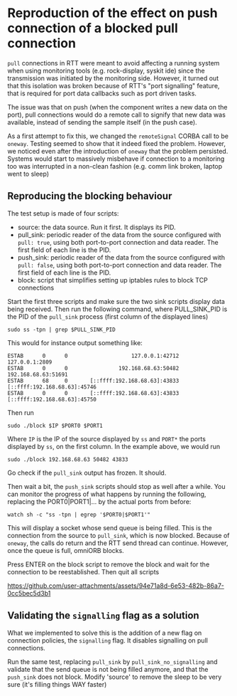 # Reproduction of the effect on push connection of a blocked pull connection

`pull` connections in RTT were meant to avoid affecting a running system when
using monitoring tools (e.g. rock-display, syskit ide) since the transmission
was initiated by the monitoring side. However, it turned out that this isolation
was broken because of RTT's "port signalling" feature, that is required for port
data callbacks such as port driven tasks.

The issue was that on push (when the component writes a new data on the port),
pull connections would do a remote call to signify that new data was available,
instead of sending the sample itself (in the push case).

As a first attempt to fix this, we changed the `remoteSignal` CORBA call to be
`oneway`. Testing seemed to show that it indeed fixed the problem. However, we
noticed even after the introduction of `oneway` that the problem persisted.
Systems would start to massively misbehave if connection to a monitoring too was
interrupted in a non-clean fashion (e.g. comm link broken, laptop went to sleep)

## Reproducing the blocking behaviour

The test setup is made of four scripts:
- source: the data source. Run it first. It displays its PID.
- pull_sink: periodic reader of the data from the source configured with `pull:
  true`, using both port-to-port connection and data reader. The first field
  of each line is the PID.
- push_sink: periodic reader of the data from the source configured with `pull:
  false`, using both port-to-port connection and data reader. The first field
  of each line is the PID.
- block: script that simplifies setting up iptables rules to block TCP
  connections

Start the first three scripts and make sure the two sink scripts display data
being received. Then run the following command, where PULL_SINK_PID is the PID
of the `pull_sink` process (first column of the displayed lines)

```
sudo ss -tpn | grep $PULL_SINK_PID
```

This would for instance output something like:

```
ESTAB      0      0                    127.0.0.1:42712                127.0.0.1:2809
ESTAB      0      0                192.168.68.63:50482            192.168.68.63:51691
ESTAB      68     0       [::ffff:192.168.68.63]:43833   [::ffff:192.168.68.63]:45746
ESTAB      0      0       [::ffff:192.168.68.63]:43833   [::ffff:192.168.68.63]:45750
```

Then run

```
sudo ./block $IP $PORT0 $PORT1
```

Where `IP` is the IP of the source displayed by `ss` and `PORT*` the ports
displayed by `ss`, on the first column. In the example above, we would run

```
sudo ./block 192.168.68.63 50482 43833
```

Go check if the `pull_sink` output has frozen. It should.

Then wait a bit, the `push_sink` scripts should stop as well after a while. You
can monitor the progress of what happens by running the following, replacing the
PORT0|PORT1|... by the actual ports from before:

```
watch sh -c "ss -tpn | egrep '$PORT0|$PORT1'"
```

This will display a socket whose send queue is being filled. This is the
connection from the source to `pull_sink`, which is now blocked. Because of
`oneway`, the calls do return and the RTT send thread can continue. However,
once the queue is full, omniORB blocks.

Press ENTER on the block script to remove the block and wait for the connection
to be reestablished. Then quit all scripts

https://github.com/user-attachments/assets/94e71a8d-6e53-482b-86a7-0cc5bec5d3b1

## Validating the `signalling` flag as a solution

What we implemented to solve this is the addition of a new flag on connection
policies, the `signalling` flag. It disables signalling on pull connections.

Run the same test, replacing `pull_sink` by `pull_sink_no_signalling` and
validate that the send queue is not being filled anymore, and that the
`push_sink` does not block. Modify 'source' to remove the sleep to be very sure
(it's filling things WAY faster)

